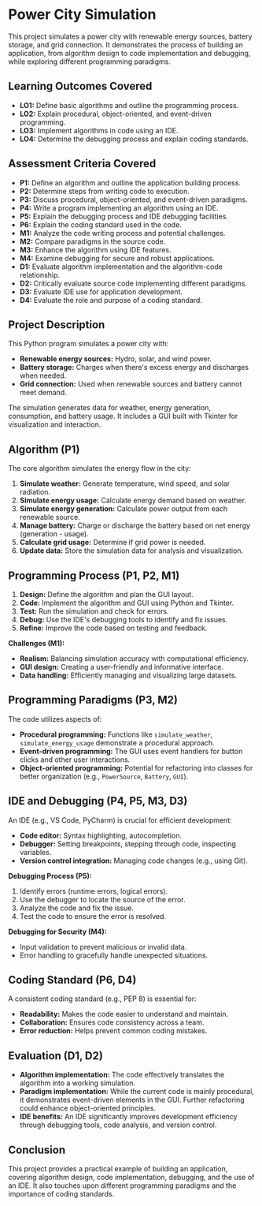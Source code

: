 # Power City Simulation

This project simulates a power city with renewable energy sources, battery storage, and grid connection. It demonstrates the process of building an application, from algorithm design to code implementation and debugging, while exploring different programming paradigms.

## Learning Outcomes Covered

* **LO1:** Define basic algorithms and outline the programming process.
* **LO2:** Explain procedural, object-oriented, and event-driven programming.
* **LO3:** Implement algorithms in code using an IDE.
* **LO4:** Determine the debugging process and explain coding standards.

## Assessment Criteria Covered

* **P1:** Define an algorithm and outline the application building process.
* **P2:** Determine steps from writing code to execution.
* **P3:** Discuss procedural, object-oriented, and event-driven paradigms.
* **P4:** Write a program implementing an algorithm using an IDE.
* **P5:** Explain the debugging process and IDE debugging facilities.
* **P6:** Explain the coding standard used in the code.
* **M1:** Analyze the code writing process and potential challenges.
* **M2:** Compare paradigms in the source code.
* **M3:** Enhance the algorithm using IDE features.
* **M4:** Examine debugging for secure and robust applications.
* **D1:** Evaluate algorithm implementation and the algorithm-code relationship.
* **D2:** Critically evaluate source code implementing different paradigms.
* **D3:** Evaluate IDE use for application development.
* **D4:** Evaluate the role and purpose of a coding standard.

## Project Description

This Python program simulates a power city with:

* **Renewable energy sources:** Hydro, solar, and wind power.
* **Battery storage:**  Charges when there's excess energy and discharges when needed.
* **Grid connection:**  Used when renewable sources and battery cannot meet demand.

The simulation generates data for weather, energy generation, consumption, and battery usage. It includes a GUI built with Tkinter for visualization and interaction.

## Algorithm (P1)

The core algorithm simulates the energy flow in the city:

1. **Simulate weather:** Generate temperature, wind speed, and solar radiation.
2. **Simulate energy usage:** Calculate energy demand based on weather.
3. **Simulate energy generation:**  Calculate power output from each renewable source.
4. **Manage battery:** Charge or discharge the battery based on net energy (generation - usage).
5. **Calculate grid usage:** Determine if grid power is needed.
6. **Update data:** Store the simulation data for analysis and visualization.

## Programming Process (P1, P2, M1)

1. **Design:** Define the algorithm and plan the GUI layout.
2. **Code:** Implement the algorithm and GUI using Python and Tkinter.
3. **Test:** Run the simulation and check for errors.
4. **Debug:** Use the IDE's debugging tools to identify and fix issues.
5. **Refine:** Improve the code based on testing and feedback.

**Challenges (M1):**

* **Realism:**  Balancing simulation accuracy with computational efficiency.
* **GUI design:** Creating a user-friendly and informative interface.
* **Data handling:** Efficiently managing and visualizing large datasets.

## Programming Paradigms (P3, M2)

The code utilizes aspects of:

* **Procedural programming:** Functions like `simulate_weather`, `simulate_energy_usage` demonstrate a procedural approach.
* **Event-driven programming:** The GUI uses event handlers for button clicks and other user interactions.
* **Object-oriented programming:**  Potential for refactoring into classes for better organization (e.g., `PowerSource`, `Battery`, `GUI`).

## IDE and Debugging (P4, P5, M3, D3)

An IDE (e.g., VS Code, PyCharm) is crucial for efficient development:

* **Code editor:** Syntax highlighting, autocompletion.
* **Debugger:**  Setting breakpoints, stepping through code, inspecting variables.
* **Version control integration:**  Managing code changes (e.g., using Git).

**Debugging Process (P5):**

1. Identify errors (runtime errors, logical errors).
2. Use the debugger to locate the source of the error.
3. Analyze the code and fix the issue.
4. Test the code to ensure the error is resolved.

**Debugging for Security (M4):**

* Input validation to prevent malicious or invalid data.
* Error handling to gracefully handle unexpected situations.

## Coding Standard (P6, D4)

A consistent coding standard (e.g., PEP 8) is essential for:

* **Readability:** Makes the code easier to understand and maintain.
* **Collaboration:**  Ensures code consistency across a team.
* **Error reduction:**  Helps prevent common coding mistakes.

## Evaluation (D1, D2)

* **Algorithm implementation:** The code effectively translates the algorithm into a working simulation.
* **Paradigm implementation:**  While the current code is mainly procedural, it demonstrates event-driven elements in the GUI. Further refactoring could enhance object-oriented principles.
* **IDE benefits:**  An IDE significantly improves development efficiency through debugging tools, code analysis, and version control.

## Conclusion

This project provides a practical example of building an application, covering algorithm design, code implementation, debugging, and the use of an IDE. It also touches upon different programming paradigms and the importance of coding standards.
